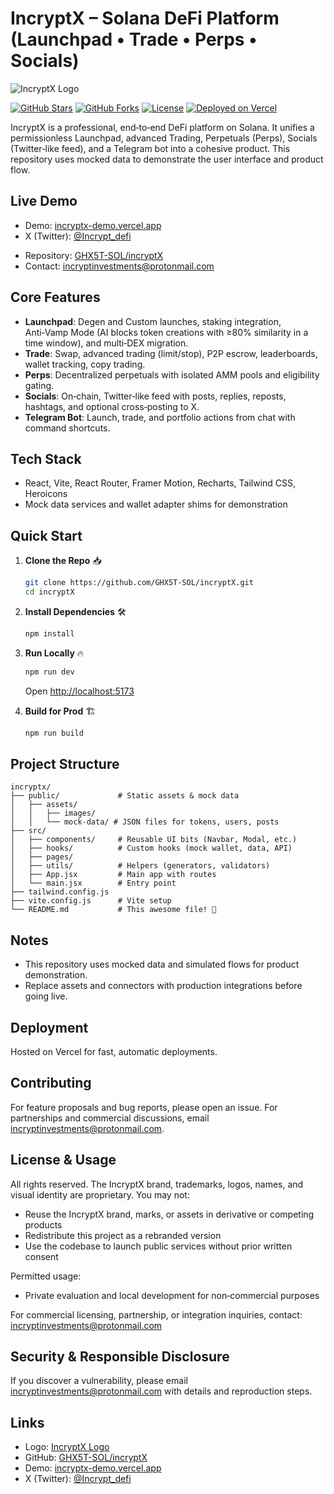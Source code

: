# IncryptX – Solana DeFi Platform (Launchpad • Trade • Perps • Socials)

![IncryptX Logo](https://i.ibb.co/4ntZscFS/Incrypt-Logo.png)

[![GitHub Stars](https://img.shields.io/github/stars/GHX5T-SOL/incryptX?style=social)](https://github.com/GHX5T-SOL/incryptX)
[![GitHub Forks](https://img.shields.io/github/forks/GHX5T-SOL/incryptX?style=social)](https://github.com/GHX5T-SOL/incryptX/fork)
[![License](https://img.shields.io/badge/license-Proprietary-red.svg)](#license--usage)
[![Deployed on Vercel](https://img.shields.io/badge/deployed%20on-Vercel-black.svg)](https://incryptx-demo.vercel.app)

IncryptX is a professional, end‑to‑end DeFi platform on Solana. It unifies a permissionless Launchpad, advanced Trading, Perpetuals (Perps), Socials (Twitter‑like feed), and a Telegram bot into a cohesive product. This repository uses mocked data to demonstrate the user interface and product flow.

## Live Demo

- Demo: [incryptx-demo.vercel.app](https://incryptx-demo.vercel.app)
- X (Twitter): [@Incrypt_defi](https://x.com/Incrypt_defi)
 
 <!-- trigger: redeploy 36cca41 -->
- Repository: [GHX5T-SOL/incryptX](https://github.com/GHX5T-SOL/incryptX)
- Contact: <incryptinvestments@protonmail.com>

## Core Features

- **Launchpad**: Degen and Custom launches, staking integration, Anti‑Vamp Mode (AI blocks token creations with ≥80% similarity in a time window), and multi‑DEX migration.
- **Trade**: Swap, advanced trading (limit/stop), P2P escrow, leaderboards, wallet tracking, copy trading.
- **Perps**: Decentralized perpetuals with isolated AMM pools and eligibility gating.
- **Socials**: On‑chain, Twitter‑like feed with posts, replies, reposts, hashtags, and optional cross‑posting to X.
- **Telegram Bot**: Launch, trade, and portfolio actions from chat with command shortcuts.

## Tech Stack

- React, Vite, React Router, Framer Motion, Recharts, Tailwind CSS, Heroicons
- Mock data services and wallet adapter shims for demonstration

## Quick Start

1. **Clone the Repo** 📥

   ```bash
   git clone https://github.com/GHX5T-SOL/incryptX.git
   cd incryptX
   ```

2. **Install Dependencies** 🛠️

   ```bash
   npm install
   ```

3. **Run Locally** 🔥

   ```bash
   npm run dev
   ```
   Open <http://localhost:5173>

4. **Build for Prod** 🏗️

   ```bash
   npm run build
   ```

## Project Structure

```text
incryptx/
├── public/             # Static assets & mock data
│   ├── assets/
│   │   ├── images/
│   │   └── mock-data/ # JSON files for tokens, users, posts
├── src/
│   ├── components/     # Reusable UI bits (Navbar, Modal, etc.)
│   ├── hooks/          # Custom hooks (mock wallet, data, API)
│   ├── pages/
│   ├── utils/          # Helpers (generators, validators)
│   ├── App.jsx         # Main app with routes
│   └── main.jsx        # Entry point
├── tailwind.config.js
├── vite.config.js      # Vite setup
└── README.md           # This awesome file! 📖
```

## Notes

- This repository uses mocked data and simulated flows for product demonstration.
- Replace assets and connectors with production integrations before going live.

## Deployment

Hosted on Vercel for fast, automatic deployments.

## Contributing

For feature proposals and bug reports, please open an issue. For partnerships and commercial discussions, email <incryptinvestments@protonmail.com>.

## License & Usage

All rights reserved. The IncryptX brand, trademarks, logos, names, and visual identity are proprietary. You may not:
- Reuse the IncryptX brand, marks, or assets in derivative or competing products
- Redistribute this project as a rebranded version
- Use the codebase to launch public services without prior written consent

Permitted usage:

- Private evaluation and local development for non‑commercial purposes

For commercial licensing, partnership, or integration inquiries, contact: <incryptinvestments@protonmail.com>

## Security & Responsible Disclosure

If you discover a vulnerability, please email <incryptinvestments@protonmail.com> with details and reproduction steps.

## Links
- Logo: [IncryptX Logo](https://i.ibb.co/4ntZscFS/Incrypt-Logo.png)
- GitHub: [GHX5T-SOL/incryptX](https://github.com/GHX5T-SOL/incryptX)
- Demo: [incryptx-demo.vercel.app](https://incryptx-demo.vercel.app)
- X (Twitter): [@Incrypt_defi](https://x.com/Incrypt_defi)
